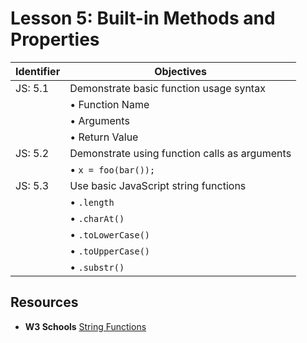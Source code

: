 # Lesson 5: Built-in Methods and Properties

Identifier   | Objectives
-------------|------------
JS: 5.1      | Demonstrate basic function usage syntax
             | &bull; Function Name
             | &bull; Arguments
             | &bull; Return Value
JS: 5.2      | Demonstrate using function calls as arguments
             | &bull; `x = foo(bar());`
JS: 5.3      | Use basic JavaScript string functions
             | &bull; `.length`
             | &bull; `.charAt()`
             | &bull; `.toLowerCase()`
             | &bull; `.toUpperCase()`
             | &bull; `.substr()`

## Resources

- __W3 Schools__ [String Functions](http://www.w3schools.com/jsref/jsref_obj_string.asp)